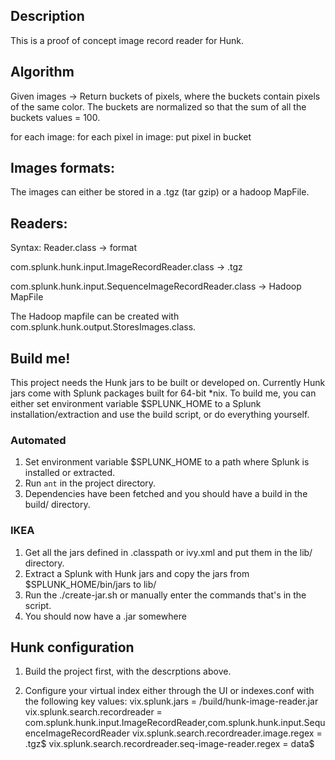 ## Description
This is a proof of concept image record reader for Hunk.

## Algorithm
Given images -> Return buckets of pixels, where the buckets contain pixels of the same color.
The buckets are normalized so that the sum of all the buckets values = 100.

for each image:
  for each pixel in image:
    put pixel in bucket

## Images formats:
The images can either be stored in a .tgz (tar gzip) or a hadoop MapFile.

## Readers:
Syntax: Reader.class -> format

com.splunk.hunk.input.ImageRecordReader.class -> .tgz

com.splunk.hunk.input.SequenceImageRecordReader.class -> Hadoop MapFile

The Hadoop mapfile can be created with com.splunk.hunk.output.StoresImages.class.

## Build me!

This project needs the Hunk jars to be built or developed on. Currently Hunk jars come with Splunk packages built for 64-bit *nix.
To build me, you can either set environment variable $SPLUNK_HOME to a Splunk installation/extraction and use the build script, or do everything yourself.

### Automated
1. Set environment variable $SPLUNK_HOME to a path where Splunk is installed or extracted.
2. Run `ant` in the project directory.
3. Dependencies have been fetched and you should have a build in the build/ directory.

### IKEA
1. Get all the jars defined in .classpath or ivy.xml and put them in the lib/ directory.
2. Extract a Splunk with Hunk jars and copy the jars from $SPLUNK_HOME/bin/jars to lib/
3. Run the ./create-jar.sh or manually enter the commands that's in the script.
4. You should now have a .jar somewhere

## Hunk configuration
1. Build the project first, with the descrptions above.

2. Configure your virtual index either through the UI or indexes.conf with the following key values:
  vix.splunk.jars = <path-to-repo>/build/hunk-image-reader.jar
  vix.splunk.search.recordreader = com.splunk.hunk.input.ImageRecordReader,com.splunk.hunk.input.SequenceImageRecordReader
  vix.splunk.search.recordreader.image.regex = \.tgz$
  vix.splunk.search.recordreader.seq-image-reader.regex = data$

